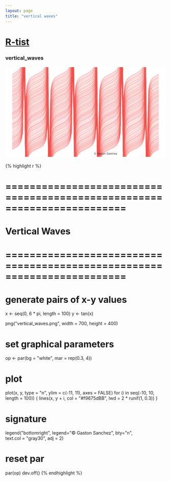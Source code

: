 ```yaml
--- 
layout: page 
title: "vertical waves" 
--- 
```


# [R-tist](/Rtist) 

### vertical_waves 

![](/images/vertical_waves.png) 

{% highlight r %} 
# ======================================================================== 
# Vertical Waves 
# ======================================================================== 
# generate pairs of x-y values 
x <- seq(0, 6 * pi, length = 100) 
y <- tan(x) 
 
 
png("vertical_waves.png", width = 700, height = 400) 
# set graphical parameters 
op <- par(bg = "white", mar = rep(0.3, 4)) 
# plot 
plot(x, y, type = "n", ylim = c(-11, 11), axes = FALSE) 
for (i in seq(-10, 10, length = 100)) 
{ 
  lines(x, y + i, col = "#f9675dBB", lwd = 2 * runif(1, 0.3)) 
} 
# signature 
legend("bottomright", legend="© Gaston Sanchez", bty="n",  
       text.col = "gray30", adj = 2) 
# reset par 
par(op) 
dev.off() 
{% endhighlight %} 
